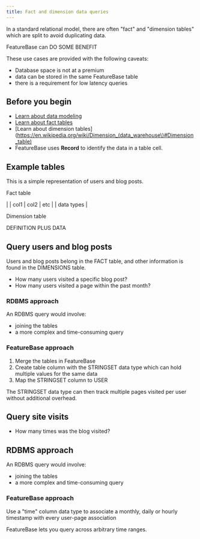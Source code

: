 ```yaml
---
title: Fact and dimension data queries
---
```


<!--source /concepts/2022-11-24-data-modeling-overview.md -->

In a standard relational model, there are often "fact" and "dimension tables" which are split to avoid duplicating data.

FeatureBase can DO SOME BENEFIT

These use cases are provided with the following caveats:
* Database space is not at a premium
* data can be stored in the same FeatureBase table
* there is a requirement for low latency queries

## Before you begin

* [Learn about data modeling](/concepts/data-modeling-overview)
* [Learn about fact tables](https://en.wikipedia.org/wiki/Fact_table)
* [Learn about dimension tables](https://en.wikipedia.org/wiki/Dimension_(data_warehouse\)#Dimension_table)
* FeatureBase uses **Record** to identify the data in a table cell.

## Example tables

This is a simple representation of users and blog posts.

Fact table

|  | col1 | col2 | etc |
| data types |


Dimension table

DEFINITION PLUS DATA

## Query users and blog posts

Users and blog posts belong in the FACT table, and other information is found in the DIMENSIONS table.

* How many users visited a specific blog post?
* How many users visited a page within the past month?

### RDBMS approach

An RDBMS query would involve:
* joining the tables
* a more complex and time-consuming query

### FeatureBase approach

1. Merge the tables in FeatureBase
2. Create table column with the STRINGSET data type which can hold multiple values for the same data
3. Map the STRINGSET column to USER

The STRINGSET data type can then track multiple pages visited per user without additional overhead.

## Query site visits

* How many times was the blog visited?

## RDBMS approach

An RDBMS query would involve:
* joining the tables
* a more complex and time-consuming query

### FeatureBase approach

Use a "time" column data type to associate a monthly, daily or hourly timestamp with every user-page association

FeatureBase lets you query across arbitrary time ranges.
